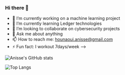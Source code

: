 ### Hi there 👋

<!--
**AnisseHounaoui/AnisseHounaoui** is a ✨ _special_ ✨ repository because its `README.md` (this file) appears on your GitHub profile.
-->


- 🔭 I’m currently working on a machine learning project
- 🌱 I’m currently learning Ledger technologies
- 👯 I’m looking to collaborate on cybersecurity projects
- 💬 Ask me about anything
- 📫 How to reach me: hounaoui.anisse@gmail.com
- ⚡ Fun fact: I workout 7days/week
-->

![Anisse's GitHub stats](https://github-readme-stats.vercel.app/api?username=AnisseHounaoui)

![Top Langs](https://github-readme-stats.vercel.app/api/top-langs/?username=AnisseHounaoui&layout=compact)


